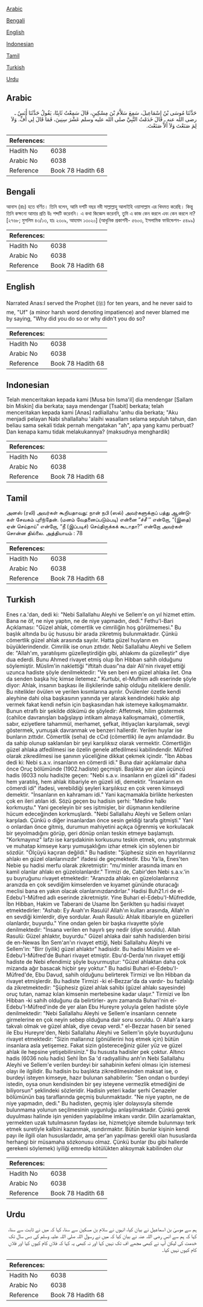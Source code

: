 [Arabic](#arabic)

[Bengali](#bengali)

[English](#english)

[Indonesian](#indonesian)

[Tamil](#tamil)

[Turkish](#turkish)

[Urdu](#urdu)

## Arabic


<div dir="rtl" lang="ar" style={{fontSize:'larger',backgroundColor:'#f8f9fa',padding:20}}>
حَدَّثَنَا مُوسَى بْنُ إِسْمَاعِيلَ، سَمِعَ سَلاَّمَ بْنَ مِسْكِينٍ، قَالَ سَمِعْتُ ثَابِتًا، يَقُولُ حَدَّثَنَا أَنَسٌ ـ رضى الله عنه ـ قَالَ خَدَمْتُ النَّبِيَّ صلى الله عليه وسلم عَشْرَ سِنِينَ، فَمَا قَالَ لِي أُفٍّ‏.‏ وَلاَ لِمَ صَنَعْتَ وَلاَ أَلاَّ صَنَعْتَ‏.‏
</div>
<div style={{backgroundColor:'#f8f9fa',padding:20, marginBottom: 10}}><table> <thead> <tr> <th>References:</th> <th></th> </tr> </thead> <tbody><tr><td>Hadith No</td><td>6038</td></tr><tr><td>Arabic No</td><td>6038</td></tr><tr><td>Reference</td><td>Book 78 Hadith 68</td></tr></tbody></table></div>

## Bengali


<div dir="ltr" lang="bn" style={{fontSize:'larger',backgroundColor:'#f8f9fa',padding:20}}>
আনাস (রাঃ) হতে বর্ণিত। তিনি বলেন, আমি দশটি বছর নবী সাল্লাল্লাহু আলাইহি ওয়াসাল্লাম এর খিদমত করেছি। কিন্তু তিনি কক্ষনো আমার প্রতি উঃ শব্দটি করেননি। এ কথা জিজ্ঞেস করেননি, তুমি এ কাজ কেন করলে এবং কেন করলে না? [২৭৬৮; মুসলিম ৪৩/১৩, হাঃ ২৩০৯, আহমাদ ১৩০২০] (আধুনিক প্রকাশনী- ৫৬০৩, ইসলামিক ফাউন্ডেশন- ৫৪৯৯)
</div>
<div style={{backgroundColor:'#f8f9fa',padding:20, marginBottom: 10}}><table> <thead> <tr> <th>References:</th> <th></th> </tr> </thead> <tbody><tr><td>Hadith No</td><td>6038</td></tr><tr><td>Arabic No</td><td>6038</td></tr><tr><td>Reference</td><td>Book 78 Hadith 68</td></tr></tbody></table></div>

## English


<div dir="ltr" lang="en" style={{fontSize:'larger',backgroundColor:'#f8f9fa',padding:20}}>
Narrated Anas:I served the Prophet (ﷺ) for ten years, and he never said to me, "Uf" (a minor harsh word denoting impatience) and never blamed me by saying, "Why did you do so or why didn't you do so?
</div>
<div style={{backgroundColor:'#f8f9fa',padding:20, marginBottom: 10}}><table> <thead> <tr> <th>References:</th> <th></th> </tr> </thead> <tbody><tr><td>Hadith No</td><td>6038</td></tr><tr><td>Arabic No</td><td>6038</td></tr><tr><td>Reference</td><td>Book 78 Hadith 68</td></tr></tbody></table></div>

## Indonesian


<div dir="ltr" lang="id" style={{fontSize:'larger',backgroundColor:'#f8f9fa',padding:20}}>
Telah menceritakan kepada kami [Musa bin Isma'il] dia mendengar [Sallam bin Miskin] dia berkata; saya mendengar [Tsabit] berkata; telah menceritakan kepada kami [Anas] radliallahu 'anhu dia berkata; "Aku menjadi pelayan Nabi shallallahu 'alaihi wasallam selama sepuluh tahun, dan beliau sama sekali tidak pernah mengatakan "ah", apa yang kamu perbuat? Dan kenapa kamu tidak melakukannya? (maksudnya menghardik)
</div>
<div style={{backgroundColor:'#f8f9fa',padding:20, marginBottom: 10}}><table> <thead> <tr> <th>References:</th> <th></th> </tr> </thead> <tbody><tr><td>Hadith No</td><td>6038</td></tr><tr><td>Arabic No</td><td>6038</td></tr><tr><td>Reference</td><td>Book 78 Hadith 68</td></tr></tbody></table></div>

## Tamil


<div dir="ltr" lang="ta" style={{fontSize:'larger',backgroundColor:'#f8f9fa',padding:20}}>
அனஸ் (ரலி) அவர்கள் கூறியதாவது: நான் நபி (ஸல்) அவர்களுக்குப் பத்து ஆண்டுகள் சேவகம் புரிந்தேன். (மனம் வேதனைப்படும்படி) என்னை “ச்சீ ‘‘ என்றோ, “(இதை) ஏன் செய்தாய்” என்றோ, “நீ (இப்படிச்) செய்திருக்கக் கூடாதா?” என்றோ அவர்கள் சொன்ன தில்லை. அத்தியாயம் : 78
</div>
<div style={{backgroundColor:'#f8f9fa',padding:20, marginBottom: 10}}><table> <thead> <tr> <th>References:</th> <th></th> </tr> </thead> <tbody><tr><td>Hadith No</td><td>6038</td></tr><tr><td>Arabic No</td><td>6038</td></tr><tr><td>Reference</td><td>Book 78 Hadith 68</td></tr></tbody></table></div>

## Turkish


<div dir="ltr" lang="tr" style={{fontSize:'larger',backgroundColor:'#f8f9fa',padding:20}}>
Enes r.a.'dan, dedi ki: "Nebi Sallallahu Aleyhi ve Sellem'e on yıl hizmet ettim. Bana ne öf, ne niye yaptın, ne de niye yapmadın, dedi." Fethu'l-Bari Açıklaması: "Güzel ahlak, cömertlik ve cimriliğin hoş görülmemesi." Bu başlık altında bu üç hususu bir arada zikretmiş bulunmaktadır. Çünkü cömertlik güzel ahlak arasında sayılır. Hatta güzel huyların en büyüklerindendir. Cimrilik ise onun zıttıdır. Nebi Sallallahu Aleyhi ve Sellem de: "Allah'ım, yaratılışımı güzelleştirdiğin gibi, ahlakımı da güzelleştir" diye dua ederdi. Bunu Ahmed rivayet etmiş olup İbn Hibban sahih olduğunu söylemiştir. Müslim'in naklettiği "iftitah duası"na dair Ali'nin rivayet ettiği uzunca hadiste şöyle denilmektedir: "Ve sen beni en güzel ahlaka ilet. Ona da senden başka hiç kimse iletemez." Kurtubi, el-Mufhim adlı eserinde şöyle diyor: Ahlak, insanın başkası ile ilişkilerinde sahip olduğu niteliklere denilir. Bu nitelikler övülen ve yerilen kısımlarına ayrılır. Övülenler özetle kendi aleyhine dahi olsa başkasının yanında yer alarak kendindeki hakkı alıp vermek fakat kendi nefsin için başkasından hak istemeye kalkışmamaktır. Bunun etraflı bir şekilde dökümü de şöyledir: Affetmek, hilim göstermek (cahilce davranışları bağışlayıp intikam almaya kalkışmamak), cömertlik, sabır, eziyetlere tahammül, merhamet, şefkat, ihtiyaçları karşılamak, sevgi göstermek, yumuşak davranmak ve benzeri hallerdir. Yerilen huylar ise bunların zıttıdır. Cömertlik (seha) de cCıd (cömertlik) ile aynı anlamdadır. Bu da sahip olunup saklanılan bir şeyi karşılıksız olarak vermektir. Cömertliğin güzel ahlaka atfedilmesi ise özelin genele atfedilmesi kabilindendir. Müfred olarak zikredilmesi ise şanının yüceliğine dikkat çekmek içindir. "İbn Abbas dedi ki: Nebi s.a.v. insanların en cömerdi idi." Buna dair açıklamalar daha önce Oruç bölümünde (1902.hadiste) geçmişti. Başlıkta yer alan üçüncü hadis (6033 nolu hadis)te geçen: "Nebi s.a.v. insanların en güzeli idi" ifadesi hem yaratılış, hem ahlak itibariyle en güzeli idi, demektir. "İnsanların en cömerdi idi" ifadesi, verebildiği şeyleri karşılıksız en çok veren kimseydi demektir. "İnsanların en kahramanı idi." Yani kaçmamakla birlikte herkesten çok en ileri atılan idi. Sözü geçen bu hadisin şerhi: "Medine halkı korkmuştu." Yani geceleyin bir ses işitmişler, bir düşmanın kendilerine hücum edeceğinden korkmuşlardı. "Nebi Sallallahu Aleyhi ve Sellem onları karşıladı. Çünkü o diğer insanlardan önce sesin geldiği tarafa gitmişti." Yani o onlardan önce gitmiş, durumun mahiyetini açıkça öğrenmiş ve korkulacak bir şeyolmadığını görüp, geri dönüp onları teskin etmeye başlamıştı. "Korkmayınız" lafzı ise karşıdakinin korkusunu teskin etmek, onu yatıştırmak ve muhatap kimseye karşı yumuşaklığını izhar etmek için söylenen bir sözdür. "Ölçüyü kaçıran değildi." Bu hadiste: "Şüphesiz sizin en hayırlılarınız ahlakı en güzel olanlarınızdır" ifadesi de geçmektedir. Ebu Ya'la, Enes'ten Nebie şu hadisi merfu olarak zikretmiştir: "mu'minler arasında imanı en kamil olanlar ahlakı en güzelolanlardır." Tirmizi de, Cabir'den Nebi s.a.v.'in şu buyruğunu rivayet etmektedir: "Aranızda ahlakı en güzelolanlarınız aranızda en çok sevdiğim kimselerden ve kıyamet gününde oturacağı meclisi bana en yakın olacak olanlarınızdandırlar." Hadisi Buh21.ri de el-Edebu'I-Müfred adlı eserinde zikretmiştir. Yine Buhari el-Edebu'I-Müfredlde, İbn Hibban, Hakim ve Taberani de Usame İbn Şeriklten şu hadisi rivayet etmektedirler: "Ashab: Ey Aııah'ın Rasulü! Allah'ın kulları arasında, Allah'ın en sevdiği kimlerdir, diye sordular. Aııah Rasulü: Ahlak itibariyle en güzelleri olanlardır, buyurdu." Yine ondan gelen bir başka rivayette şöyle denilmektedir: "İnsana verilen en hayırlı şey nedir (diye soruldu). Allah Rasulü: Güzel ahlaktır, buyurdu." Güzel ahlaka dair sahih hadislerden birisi de en-Newas İbn Sem'an'ın rivayet ettiği, Nebi Sallallahu Aleyhi ve Sellem'in: "Birr (iyilik) güzel ahlaktır" hadisidir. Bu hadisi Müslim ve el-Edebu'I-Müfred'de Buhari rivayet etmiştir. Ebu'd-Derda'nın rivayet ettiği hadiste de Nebi efendimiz şöyle buyurmuştur: "Güzel ahlaktan daha çok mizanda ağır basacak hiçbir şey yoktur." Bu hadisi Buhari el-Edebu'I-Müfred'de, Ebu Davud, sahih olduğunu belirterek Tirmizi ve İbn Hibban da rivayet etmişlerdir. Bu hadiste Tirmizi -ki el-Bezzar'da da vardır- bu fazlalığı da zikretmektedir: "Şüphesiz güzel ahlak sahibi (güzel ahlakı sayesinde) oruç tutan, namaz kılan kimsenin mertebesine kadar ulaşır." Tirmizi ve İbn Hibban -ki sahih olduğunu da belirtirler- aynı zamanda Buhari'nin el-Edebu'I-Müfred'inde de yer alan Ebu Hureyre yoluyla gelen hadiste şöyle denilmektedir: "Nebi Sallallahu Aleyhi ve Sellem'e insanların cennete girmelerine en çok neyin sebep olduğuna dair soru soruldu. O: Allah'a karşı takvalı olmak ve güzel ahlak, diye cevap verdi." el-Bezzar hasen bir sened ile Ebu Hureyre'den, Nebi Sallallahu Aleyhi ve Sellem'in şöyle buyurduğunu rivayet etmektedir: "Sizin mallarınız (gönüllerini hoş etmek için) bütün insanlara asla yetişemez. Fakat sizin göstereceğiniz güler yüz ve güzel ahlak ile hepsine yetişebilirsiniz." Bu hususta hadisler pek çoktur. Altıncı hadis (6036 nolu hadis) Sehl İbn Sa 'd radıyalliihu anh'ın Nebi Sallallahu Aleyhi ve Sellem'e verilen burdeyi bir sahabinin kefeni olması için istemesi olayı ile ilgilidir. Bu hadisin bu başlıkta zikredilmesinden maksat ise, o burdeyi isteyen kimseye, hazır bulunan sahabilerin: "Sen ondan o burdeyi istedin, oysa onun kendisinden bir şey isteyene vermezlik etmediğini de biliyorsun" şeklindeki sözleridir. Hadisin yeteri kadar şerhi Cenazeler bölümünün baş taraflarında geçmiş bulunmaktadır. "Ne niye yaptın, ne de niye yapmadın, dedi." Bu hadisten, geçmiş işler dolayısıyla sitemde bulunmama yolunun seçilmesinin uygunluğu anlaşılmaktadır. Çünkü gerek duyulması halinde işin yeniden yapılabilme imkanı vardır. Dilin azarlamaktan, yermekten uzak tutulmasının faydası ise, hizmetçiye sitemde bulunmayı terk etmek suretiyle kalbini kazanmak, ısındırmaktır. Bütün bunlar kişinin kendi payı ile ilgili olan hususlardadır, ama şer'an yapılması gerekli olan hususlarda herhangi bir müsamaha sözkonusu olmaz. Çünkü bunlar (bu gibi hallerde gerekeni söylemek) iyiliği emredip kötülükten alıkoymak kabilinden olur
</div>
<div style={{backgroundColor:'#f8f9fa',padding:20, marginBottom: 10}}><table> <thead> <tr> <th>References:</th> <th></th> </tr> </thead> <tbody><tr><td>Hadith No</td><td>6038</td></tr><tr><td>Arabic No</td><td>6038</td></tr><tr><td>Reference</td><td>Book 78 Hadith 68</td></tr></tbody></table></div>

## Urdu


<div dir="rtl" lang="ur" style={{fontSize:'larger',backgroundColor:'#f8f9fa',padding:20}}>
ہم سے موسیٰ بن اسماعیل نے بیان کیا، انہوں نے سلام بن مسکین سے سنا، کہا کہ میں نے ثابت سے سنا، کہا کہ ہم سے انس رضی اللہ عنہ نے بیان کیا کہ میں نے رسول اللہ صلی اللہ علیہ وسلم کی دس سال تک خدمت کی لیکن آپ نے کبھی مجھے اف تک نہیں کہا اور نہ کبھی یہ کہا کہ فلاں کام کیوں کیا اور فلاں کام کیوں نہیں کیا۔
</div>
<div style={{backgroundColor:'#f8f9fa',padding:20, marginBottom: 10}}><table> <thead> <tr> <th>References:</th> <th></th> </tr> </thead> <tbody><tr><td>Hadith No</td><td>6038</td></tr><tr><td>Arabic No</td><td>6038</td></tr><tr><td>Reference</td><td>Book 78 Hadith 68</td></tr></tbody></table></div>